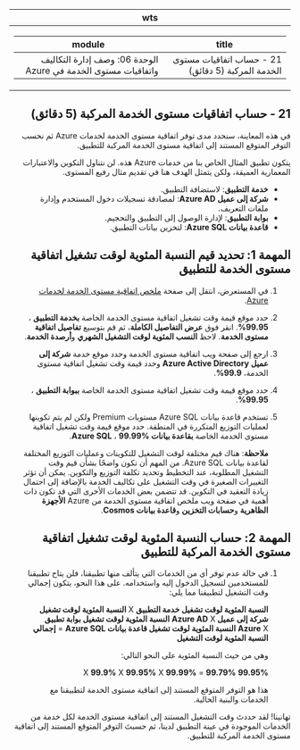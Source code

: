 ﻿<div id="readme" class="Box-body readme blob js-code-block-container p-5 p-xl-6 gist-border-0" dir="rtl">
    <article class="markdown-body entry-content container-lg" itemprop="text"><table>
  <thead>
  <tr>
  <th>wts</th>
  </tr>
  </thead>
  <tbody>
  <tr>
  <td><div><table>
  <thead>
  <tr>
  <th>title</th>
  <th>module</th>
  </tr>
  </thead>
  <tbody>
  <tr>
  <td><div>21 - حساب اتفاقيات مستوى الخدمة المركبة (5 دقائق)</div></td>
  <td><div>الوحدة 06: وصف إدارة التكاليف واتفاقيات مستوى الخدمة في Azure</div></td>
  </tr>
  </tbody>
</table>
</div></td>
  </tr>
  </tbody>
</table>
       
# 21 - حساب اتفاقيات مستوى الخدمة المركبة (5 دقائق)

في هذه المعاينة، سنحدد مدى توفر اتفاقية مستوى الخدمة لخدمات Azure ثم نحسب التوفر المتوقع المستند إلى اتفاقية مستوى الخدمة المركبة للتطبيق.

يتكون تطبيق المثال الخاص بنا من خدمات Azure هذه. لن نتناول التكوين والاعتبارات المعمارية العميقة، ولكن يتمثل الهدف هنا في تقديم مثال رفيع المستوى.

+ **خدمة التطبيق**: لاستضافة التطبيق.
+ **شركة إلى عميل Azure AD**: لمصادقة تسجيلات دخول المستخدم وإدارة ملفات التعريف.
+ **بوابة التطبيق**: لإدارة الوصول إلى التطبيق والتحجيم. 
+ **قاعدة بيانات Azure SQL**: لتخزين بيانات التطبيق. 

# المهمة 1: تحديد قيم النسبة المئوية لوقت تشغيل اتفاقية مستوى الخدمة للتطبيق

1. في المستعرض، انتقل إلى صفحة [ملخص اتفاقية مستوى الخدمة لخدمات Azure](https://azure.microsoft.com/ar-sa/support/legal/sla/summary/).

2. حدد موقع قيمة وقت تشغيل اتفاقية مستوى الخدمة الخاصة **بخدمة التطبيق** ، **99.95%**. انقر فوق **عرض التفاصيل الكاملة**، ثم قم بتوسيع **تفاصيل اتفاقية مستوى الخدمة**. لاحظ **النسب المئوية لوقت التشغيل الشهري** و**أرصدة الخدمة**.

3. ارجع إلى صفحة ويب اتفاقية مستوى الخدمة وحدد موقع خدمة **شركة إلى عميل Azure Active Directory** وحدد قيمة وقت تشغيل اتفاقية مستوى الخدمة، **99.9%**. 

4. حدد موقع قيمة وقت تشغيل اتفاقية مستوى الخدمة الخاصة **ببوابة التطبيق** ، **99.95%**. 

5. تستخدم قاعدة بيانات Azure SQL مستويات Premium ولكن لم يتم تكوينها لعمليات التوزيع المتكررة في المنطقة. حدد موقع قيمة وقت تشغيل اتفاقية مستوى الخدمة الخاصة **بقاعدة بيانات Azure SQL** ، **99.99%**. 

    **ملاحظة**: هناك قيم مختلفة لوقت التشغيل للتكوينات وعمليات التوزيع المختلفة لقاعدة بيانات Azure SQL. من المهم أن تكون واضحًا بشأن قيم وقت التشغيل المطلوبة، عند التخطيط وتحديد تكلفة التوزيع والتكوين. يمكن أن تؤثر التغييرات الصغيرة في وقت التشغيل على تكاليف الخدمة بالإضافة إلى احتمال زيادة التعقيد في التكوين. قد تتضمن بعض الخدمات الأخرى التي قد تكون ذات أهمية في صفحة ويب ملخص اتفاقية مستوى الخدمة من Azure **الأجهزة الظاهرية** و**حسابات التخزين** و**قاعدة بيانات Cosmos**.

# المهمة 2: حساب النسبة المئوية لوقت تشغيل اتفاقية مستوى الخدمة المركبة للتطبيق

1. في حالة عدم توفر أي من الخدمات التي يتألف منها تطبيقنا، فلن يتاح تطبيقنا للمستخدمين لتسجيل الدخول إليه واستخدامه. على هذا النحو، يتكون إجمالي وقت التشغيل لتطبيقنا مما يلي:

    **النسبة المئوية لوقت تشغيل خدمة التطبيق** X **النسبة المئوية لوقت تشغيل شركة إلى عميل Azure AD** X **النسبة المئوية لوقت تشغيل بوابة تطبيق Azure** X **النسبة المئوية لوقت تشغيل قاعدة بيانات Azure SQL** = **إجمالي النسبة المئوية لوقت التشغيل**

    وهي من حيث النسبة المئوية على النحو التالي:

    **99.95%** X **99.9%** X **99.95%** X **99.99%** = **99.79%**

    هذا هو التوفر المتوقع المستند إلى اتفاقية مستوى الخدمة لتطبيقنا مع الخدمات والبنية الحالية.

تهانينا! لقد حددتَ وقت التشغيل المستند إلى اتفاقية مستوى الخدمة لكل خدمة من الخدمات الموجودة في عينة التطبيق لدينا، ثم حسبتَ التوفر المتوقع المستند إلى اتفاقية مستوى الخدمة المركبة للتطبيق.
